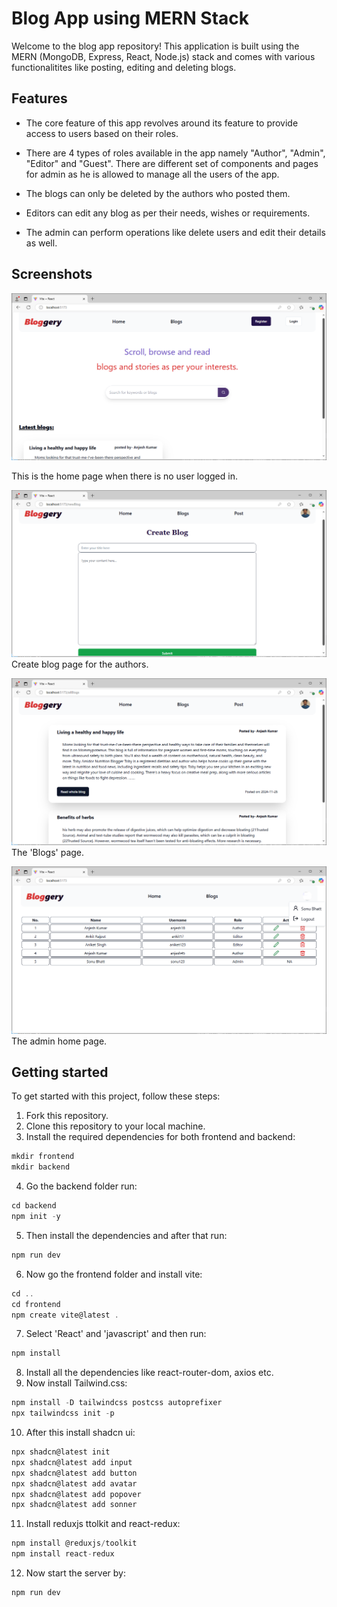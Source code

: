 # Blog App using MERN Stack

 Welcome to the blog app repository! This application is built using the MERN (MongoDB, Express, React, Node.js) stack and comes with various functionalitites like posting, editing and deleting blogs.

## Features
 - The core feature of this app revolves around its feature to provide access to users based on their roles.


 - There are 4 types of roles available in the app namely "Author", "Admin", "Editor" and "Guest".
 There are different set of components and pages for admin as he is allowed to manage all the users of the app.

 - The blogs can only be deleted by the authors who posted them.

 - Editors can edit any blog as per their needs, wishes or requirements.

-  The admin can perform operations like delete users and edit their details as well.

## Screenshots

![alt text](image-1.png)

 This is the home page when there is no user logged in.




![alt text](image-7.png)
 Create blog page for the authors.

![alt text](image-8.png)
 The 'Blogs' page.

![alt text](image-9.png)
 The admin home page.

## Getting started

To get started with this project, follow these steps:
1. Fork this repository.
2. Clone this repository to your local machine.
3. Install the required dependencies for both frontend and backend:
```javascript
mkdir frontend 
mkdir backend
```
4. Go the backend folder run:
```javascript
cd backend
npm init -y
```
5. Then install the dependencies and after that run:
```javascript
npm run dev
```
6. Now go the frontend folder and install vite:
```javascript
cd ..
cd frontend
npm create vite@latest .
```
7. Select 'React' and 'javascript' and then run:
```javascript
npm install
```
8. Install all the dependencies like react-router-dom, axios etc.
9. Now install Tailwind.css:
```javascript
npm install -D tailwindcss postcss autoprefixer
npx tailwindcss init -p
```
10. After this install shadcn ui:
```javascript
npx shadcn@latest init
npx shadcn@latest add input
npx shadcn@latest add button
npx shadcn@latest add avatar
npx shadcn@latest add popover
npx shadcn@latest add sonner
```
11. Install reduxjs ttolkit and react-redux:
```javascript
npm install @reduxjs/toolkit
npm install react-redux
```
12. Now start the server by:
```javascript
npm run dev
```
